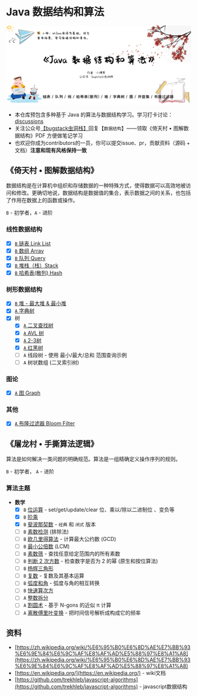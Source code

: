 # Java 数据结构和算法

![](/docs/images/background.png?raw=true)

- 本仓库预包含多种基于 Java 的算法与数据结构学习。学习打卡讨论：[discussions](https://github.com/fuzhengwei/java-algorithms/discussions)
- 关注公众号[【bugstack虫洞栈】](https://mp.weixin.qq.com/s/6ro45s4UWar7yt2gXQb5iw)回复【`数据结构`】——领取《倚天村 • 图解数据结构》PDF 方便做笔记学习
- 也欢迎你成为contributors的一员，你可以提交issue、pr，贡献资料（源码 + 文档）**注意和现有风格保持一致**

## 《倚天村 • 图解数据结构》

数据结构是在计算机中组织和存储数据的一种特殊方式，使得数据可以高效地被访问和修改。更确切地说，数据结构是数据值的集合，表示数据之间的关系，也包括了作用在数据上的函数或操作。

`B` - 初学者，`A` - 进阶

### 线性数据结构

- [x] [`B` 链表 Link List](https://bugstack.cn/md/algorithm/data-structures/2022-07-22-linked-list.html)
- [x] [`B` 数组 Array](https://bugstack.cn/md/algorithm/data-structures/2022-07-30-array-list.html)
- [x] [`B` 队列 Query](https://bugstack.cn/md/algorithm/data-structures/2022-08-06-queue.html)
- [x] [`B` 堆栈（栈）Stack](https://bugstack.cn/md/algorithm/data-structures/2022-08-17-stack.html)
- [x] [`B` 哈希表(散列) Hash](https://bugstack.cn/md/algorithm/data-structures/2022-08-27-hash-table.html)

### 树形数据结构

- [x] [`B` 堆 - 最大堆 & 最小堆](https://bugstack.cn/md/algorithm/data-structures/2022-09-03-heap.html)
- [x] [`A` 字典树](https://bugstack.cn/md/algorithm/data-structures/2022-09-14-trie.html)
- [x] 树
  - [x] [`A` 二叉查找树](https://bugstack.cn/md/algorithm/data-structures/2022-09-18-tree.html)
  - [x] [`A` AVL 树](https://bugstack.cn/md/algorithm/data-structures/2022-09-26-tree-avl.html)
  - [x] [`A` 2-3树](https://bugstack.cn/md/algorithm/data-structures/2022-10-01-tree-2-3.html)
  - [x] [`A` 红黑树](https://bugstack.cn/md/algorithm/data-structures/2022-10-02-tree-red-black.html)
  - [ ] `A` 线段树 - 使用 最小/最大/总和 范围查询示例
  - [ ] `A` 树状数组 (二叉索引树)

### 图论

- [x] [`A` 图 Graph](https://bugstack.cn/md/algorithm/data-structures/2022-10-03-graph.html)

### 其他

- [x] [`A` 布隆过滤器 Bloom Filter](https://bugstack.cn/md/algorithm/data-structures/2022-10-05-bloom-filter.html)

## 《屠龙村 • 手撕算法逻辑》

算法是如何解决一类问题的明确规范。算法是一组精确定义操作序列的规则。


`B` - 初学者， `A` - 进阶

### 算法主题

- **数学**
  - [x] `B` [位运算](https://bugstack.cn/md/algorithm/logic/math/2022-10-30-bits.html) - set/get/update/clear 位、乘以/除以二进制位 、变负等
  - [x] `B` [阶乘](https://bugstack.cn/md/algorithm/logic/math/2022-10-30-factorial.html)
  - [x] `B` [斐波那契数](https://bugstack.cn/md/algorithm/logic/math/2022-11-05-fibonacci.html) - `经典` 和 `闭式` 版本
  - [ ] `B` [素数检测](#) (排除法)
  - [ ] `B` [欧几里得算法](#) - 计算最大公约数 (GCD)
  - [ ] `B` [最小公倍数](#) (LCM)
  - [ ] `B` [素数筛](#) - 查找任意给定范围内的所有素数
  - [ ] `B` [判断 2 次方数](#) - 检查数字是否为 2 的幂 (原生和按位算法)
  - [ ] `B` [杨辉三角形](#)
  - [ ] `B` [复数](#) - 复数及其基本运算
  - [ ] `B` [弧度和角](#) - 弧度与角的相互转换
  - [ ] `B` [快速算次方](#)
  - [ ] `A` [整数拆分](#)
  - [ ] `A` [割圆术](#) - 基于 N-gons 的近似 π 计算
  - [ ] `A` [离散傅里叶变换](#) - 把时间信号解析成构成它的频率

## 资料

- [https://zh.wikipedia.org/wiki/%E6%95%B0%E6%8D%AE%E7%BB%93%E6%9E%84%E6%9C%AF%E8%AF%AD%E5%88%97%E8%A1%A8](https://zh.wikipedia.org/wiki/%E6%95%B0%E6%8D%AE%E7%BB%93%E6%9E%84%E6%9C%AF%E8%AF%AD%E5%88%97%E8%A1%A8)
- [https://en.wikipedia.org/](https://en.wikipedia.org/) - wiki文档
- [https://github.com/trekhleb/javascript-algorithms](https://github.com/trekhleb/javascript-algorithms) - javascript数据结构
